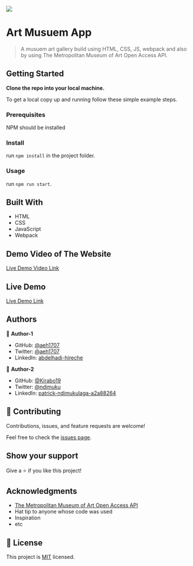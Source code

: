 ![](https://img.shields.io/badge/Microverse-blueviolet)

# Art Musuem App

> A musuem art gallery build using HTML, CSS, JS, webpack and also by using The Metropolitan Museum of Art Open Access API.

## Getting Started

**Clone the repo into your local machine.**

To get a local copy up and running follow these simple example steps.

### Prerequisites
NPM should be installed

### Install
run `npm install` in the project folder.

### Usage
run `npm run start`.


## Built With

- HTML
- CSS
- JavaScript
- Webpack

## Demo Video of The Website

[Live Demo Video Link](https://www.loom.com/share/866a8d487f224b078c85dfaa594c6fbc)

## Live Demo

[Live Demo Link](https://aeh1707.github.io/microverse-capstone-module-2/)

## Authors

👤 **Author-1**

- GitHub: [@aeh1707](https://github.com/githubhandle)
- Twitter: [@aeh1707](https://twitter.com/twitterhandle)
- LinkedIn: [abdelhadi-hireche](https://linkedin.com/in/linkedinhandle)

👤 **Author-2**

- GitHub: [@Kirabo19](https://github.com/githubhandle)
- Twitter: [@ndimuku](https://twitter.com/twitterhandle)
- LinkedIn: [patrick-ndimukulaga-a2a88264](https://linkedin.com/in/linkedinhandle)

## 🤝 Contributing

Contributions, issues, and feature requests are welcome!

Feel free to check the [issues page](../../issues/).

## Show your support

Give a ⭐️ if you like this project!

## Acknowledgments

- [The Metropolitan Museum of Art Open Access API](https://github.com/metmuseum/openaccess)
- Hat tip to anyone whose code was used
- Inspiration
- etc

## 📝 License

This project is [MIT](./MIT.md) licensed.
